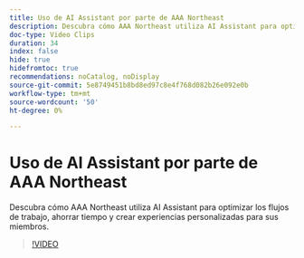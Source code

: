 ```yaml
---
title: Uso de AI Assistant por parte de AAA Northeast
description: Descubra cómo AAA Northeast utiliza AI Assistant para optimizar los flujos de trabajo, ahorrar tiempo y crear experiencias personalizadas para sus miembros.
doc-type: Video Clips
duration: 34
index: false
hide: true
hidefromtoc: true
recommendations: noCatalog, noDisplay
source-git-commit: 5e8749451b8bd8ed97c8e4f768d082b26e092e0b
workflow-type: tm+mt
source-wordcount: '50'
ht-degree: 0%

---
```


# Uso de AI Assistant por parte de AAA Northeast

Descubra cómo AAA Northeast utiliza AI Assistant para optimizar los flujos de trabajo, ahorrar tiempo y crear experiencias personalizadas para sus miembros.

<!--  -->
>[!VIDEO](https://video.tv.adobe.com/v/3459307?learn=on&enablevpops=true)
